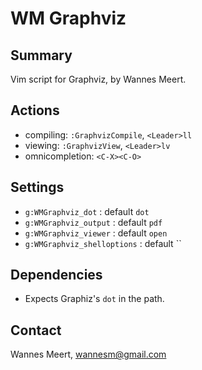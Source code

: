 WM Graphviz
===========

Summary
-------
Vim script for Graphviz, by Wannes Meert.

Actions
-------

* compiling: `:GraphvizCompile`, `<Leader>ll`
* viewing: `:GraphvizView`, `<Leader>lv`
* omnicompletion: `<C-X><C-O>`

Settings
--------

* `g:WMGraphviz_dot` : default `dot`
* `g:WMGraphviz_output` : default `pdf`
* `g:WMGraphviz_viewer` : default `open`
* `g:WMGraphviz_shelloptions` : default ``

Dependencies
------------

* Expects Graphiz's `dot` in the path.

Contact
-------

Wannes Meert, wannesm@gmail.com

